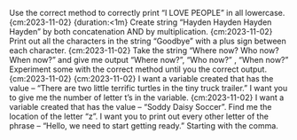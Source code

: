 Use the correct method to correctly print “I LOVE PEOPLE” in all lowercase. {cm:2023-11-02} {duration:<1m}
Create string “Hayden Hayden Hayden Hayden” by both concatenation AND by multiplication. {cm:2023-11-02}
Print out all the characters in the string “Goodbye” with a plus sign between each character. {cm:2023-11-02}
Take the string “Where now? Who now? When now?” and give me output “Where now?”, “Who now?” , “When now?” Experiment some with the correct method until you the correct output.{cm:2023-11-02} {cm:2023-11-02}
I want a variable created that has the value – “There are two little terrific turtles in the tiny truck trailer.” I want you to give me the number of letter t’s in the variable. {cm:2023-11-02}
I want a variable created that has the value – “Soddy Daisy Soccer”. Find me the location of the letter “z”.
I want you to print out every other letter of the phrase – “Hello, we need to start getting ready.” Starting with the comma.